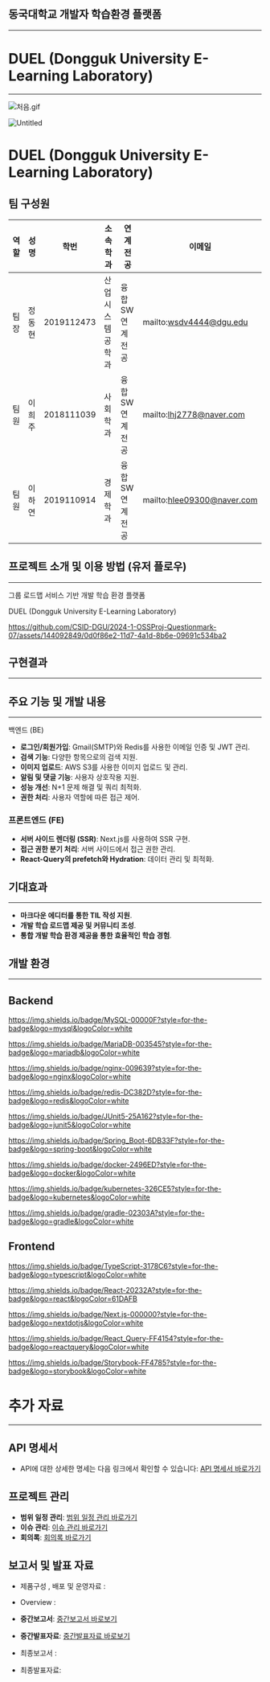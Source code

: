 ## 동국대학교 개발자 학습환경 플랫폼

---

# DUEL (Dongguk University E-Learning Laboratory)

---

![처음.gif](https://prod-files-secure.s3.us-west-2.amazonaws.com/aa8e32fd-eb2e-4da0-a228-1136ea9cba8f/6b8632d5-d5d6-4158-8652-80ff3d57667e/%E1%84%8E%E1%85%A5%E1%84%8B%E1%85%B3%E1%86%B7.gif)

![Untitled](https://prod-files-secure.s3.us-west-2.amazonaws.com/aa8e32fd-eb2e-4da0-a228-1136ea9cba8f/88d98f06-f621-4054-a765-5765f4efc102/Untitled.png)

# DUEL (Dongguk University E-Learning Laboratory)

## 팀 구성원

| 역할 | 성명 | 학번 | 소속학과 | 연계전공 | 이메일 |
| --- | --- | --- | --- | --- | --- |
| 팀장 | 정동현 | 2019112473 | 산업시스템공학과 | 융합SW연계전공 | mailto:wsdv4444@dgu.edu |
| 팀원 | 이희주 | 2018111039 | 사회학과 | 융합SW연계전공 | mailto:lhj2778@naver.com |
| 팀원 | 이하연 | 2019110914 | 경제학과 | 융합SW연계전공 | mailto:hlee09300@naver.com |

## 프로젝트 소개 및 이용 방법 (유저 플로우)

---

그룹 로드맵 서비스 기반 개발 학습 환경 플랫폼

DUEL (Dongguk University E-Learning Laboratory)

https://github.com/CSID-DGU/2024-1-OSSProj-Questionmark-07/assets/144092849/0d0f86e2-11d7-4a1d-8b6e-09691c534ba2

## 구현결과

---

## 주요 기능 및 개발 내용

---

백엔드 (BE)

- **로그인/회원가입**: Gmail(SMTP)와 Redis를 사용한 이메일 인증 및 JWT 관리.
- **검색 기능**: 다양한 항목으로의 검색 지원.
- **이미지 업로드**: AWS S3를 사용한 이미지 업로드 및 관리.
- **알림 및 댓글 기능**: 사용자 상호작용 지원.
- **성능 개선**: N+1 문제 해결 및 쿼리 최적화.
- **권한 처리**: 사용자 역할에 따른 접근 제어.

### 프론트엔드 (FE)

- **서버 사이드 렌더링 (SSR)**: Next.js를 사용하여 SSR 구현.
- **접근 권한 분기 처리**: 서버 사이드에서 접근 권한 관리.
- **React-Query의 prefetch와 Hydration**: 데이터 관리 및 최적화.

## 기대효과

---

- **마크다운 에디터를 통한 TIL 작성 지원**.
- **개발 학습 로드맵 제공 및 커뮤니티 조성**.
- **통합 개발 학습 환경 제공을 통한 효율적인 학습 경험**.

## 개발 환경

---

## Backend

https://img.shields.io/badge/MySQL-00000F?style=for-the-badge&logo=mysql&logoColor=white

https://img.shields.io/badge/MariaDB-003545?style=for-the-badge&logo=mariadb&logoColor=white

https://img.shields.io/badge/nginx-009639?style=for-the-badge&logo=nginx&logoColor=white

https://img.shields.io/badge/redis-DC382D?style=for-the-badge&logo=redis&logoColor=white

https://img.shields.io/badge/JUnit5-25A162?style=for-the-badge&logo=junit5&logoColor=white

https://img.shields.io/badge/Spring_Boot-6DB33F?style=for-the-badge&logo=spring-boot&logoColor=white

https://img.shields.io/badge/docker-2496ED?style=for-the-badge&logo=docker&logoColor=white

https://img.shields.io/badge/kubernetes-326CE5?style=for-the-badge&logo=kubernetes&logoColor=white

https://img.shields.io/badge/gradle-02303A?style=for-the-badge&logo=gradle&logoColor=white

## Frontend

https://img.shields.io/badge/TypeScript-3178C6?style=for-the-badge&logo=typescript&logoColor=white

https://img.shields.io/badge/React-20232A?style=for-the-badge&logo=react&logoColor=61DAFB

https://img.shields.io/badge/Next.js-000000?style=for-the-badge&logo=nextdotjs&logoColor=white

https://img.shields.io/badge/React_Query-FF4154?style=for-the-badge&logo=reactquery&logoColor=white

https://img.shields.io/badge/Storybook-FF4785?style=for-the-badge&logo=storybook&logoColor=white

# 추가 자료

---

## API 명세서

- API에 대한 상세한 명세는 다음 링크에서 확인할 수 있습니다:
[API 명세서 바로가기](https://www.notion.so/API-53fd633284584fe9aa59e7d7e1658625?pvs=21)

## 프로젝트 관리

- **범위 일정 관리**:
[범위 일정 관리 바로가기](https://www.notion.so/8e367ee8cd234c0a98314418e41001aa?pvs=21)
- **이슈 관리**:
[이슈 관리 바로가기](https://www.notion.so/408c4b08259647abb722e4183eac5b4c?pvs=21)
- **회의록**:
[회의록 바로가기](https://www.notion.so/52e53cda8ea042e6a223c7d14a239f84?pvs=21)

## 보고서 및 발표 자료

- 제품구성 , 배포 및 운영자료 :

- Overview :

- **중간보고서**:
[중간보고서 바로보기](https://github.com/CSID-DGU/2024-1-OSSProj-Questionmark-07/blob/main/Docs/2_1_OSSProj_7_Questionmark_%EC%A4%91%EA%B0%84%EB%B3%B4%EA%B3%A0%EC%84%9C_.md)
- **중간발표자료**:
[중간발표자료 바로보기](https://github.com/CSID-DGU/2024-1-OSSProj-Questionmark-07/blob/main/Docs/2_2_OSSProj_7_Questionmark_%EC%A4%91%EA%B0%84%EB%B0%9C%ED%91%9C%EC%9E%90%EB%A3%8C_.md)
- 최종보고서 :

- 최종발표자료:
